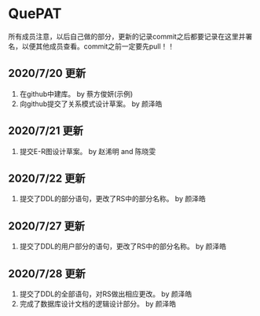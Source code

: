 # QuePAT

所有成员注意，以后自己做的部分，更新的记录commit之后都要记录在这里并署名，以便其他成员查看。commit之前一定要先pull！！
## 2020/7/20 更新
1. 在github中建库。 by 蔡方俊妍(示例)
2. 向github提交了关系模式设计草案。 by 颜泽皓

## 2020/7/21 更新

1. 提交E-R图设计草案。 by 赵浠明 and 陈晓雯

## 2020/7/22 更新

1. 提交了DDL的部分语句，更改了RS中的部分名称。 by 颜泽皓

## 2020/7/27 更新

1. 提交了DDL的用户部分的语句，更改了RS中的部分名称。 by 颜泽皓

## 2020/7/28 更新

1. 提交了DDL的全部语句，对RS做出相应更改。 by 颜泽皓
2. 完成了数据库设计文档的逻辑设计部分。 by 颜泽皓
